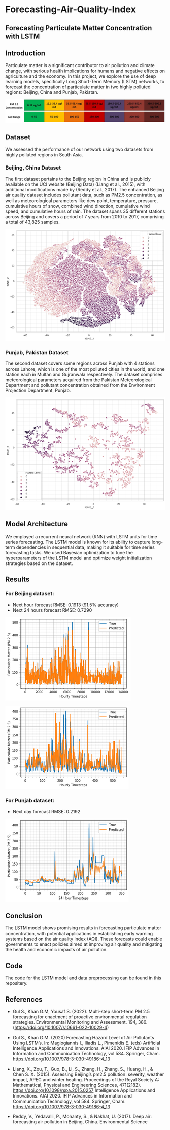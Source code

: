 # Forecasting-Air-Quality-Index
## Forecasting Particulate Matter Concentration with LSTM

## Introduction
Particulate matter is a significant contributor to air pollution and climate change, with serious health implications for humans and negative effects on agriculture and the economy. In this project, we explore the use of deep learning models, specifically Long Short-Term Memory (LSTM) networks, to forecast the concentration of particulate matter in two highly polluted regions: Beijing, China and Punjab, Pakistan.

![Air Pollution](images/AQI2.JPG "PM 2.5 & Air Quality Index (AQI) Scale, EPA USA")

## Dataset
We assessed the performance of our network using two datasets from highly polluted regions in South Asia. 

### Beijing, China Dataset
The first dataset pertains to the Beijing region in China and is publicly available on the UCI website (Beijing Data) (Liang et al., 2015), with additional modifications made by (Reddy et al., 2017). The enhanced Beijing air quality dataset includes pollutant data, such as PM2.5 concentration, as well as meteorological parameters like dew point, temperature, pressure, cumulative hours of snow, combined wind direction, cumulative wind speed, and cumulative hours of rain. The dataset spans 35 different stations across Beijing and covers a period of 7 years from 2010 to 2017, comprising a total of 43,825 samples.

![B Pollution](images/Beijing_data.png "t-SNE plot of the modified UCI Beijing air quality dataset")

### Punjab, Pakistan Dataset
The second dataset covers some regions across Punjab with 4 stations across Lahore, which is one of the most polluted cities in the world, and one station each in Multan and Gujranwala respectively. The dataset comprises meteorological parameters acquired from the Pakistan Meteorological Department and pollutant concentration obtained from the Environment Projection Department, Punjab.

![P Pollution](images/Panjab_data.png "t-SNE plot of the Panjab air quality dataset")

## Model Architecture
We employed a recurrent neural network (RNN) with LSTM units for time series forecasting. The LSTM model is known for its ability to capture long-term dependencies in sequential data, making it suitable for time series forecasting tasks. We used Bayesian optimization to tune the hyperparameters of the LSTM model and optimize weight initialization strategies based on the dataset.

## Results
### For Beijing dataset:
  - Next hour forecast RMSE: 0.1913 (91.5% accuracy)
  - Next 24 hours forecast RMSE: 0.7290
    
![R1 Pollution](images/forecast_Beijing.png "Actual Vs. Predicted PM 2.5 values of employed architecture on Hourly data of modified UCI Beijing air quality dataset")

![R2 Pollution](images/forecast_24Beijing.png "Actual Vs. Predicted PM 2.5 values of employed architecture on 24 hour data of modified UCI Beijing air quality dataset")
### For Punjab dataset:
  - Next day forecast RMSE: 0.2192
    
![R3 Pollution](images/forecast_Panjab.png "Actual Vs. Predicted PM 2.5 values of employed architecture on 24 hour data of Panjab air quality dataset")

## Conclusion
The LSTM model shows promising results in forecasting particulate matter concentration, with potential applications in establishing early warning systems based on the air quality index (AQI). These forecasts could enable governments to enact policies aimed at improving air quality and mitigating the health and economic impacts of air pollution.

## Code
The code for the LSTM model and data preprocessing can be found in this repositery.

## References
- Gul S., Khan G.M, Yousaf S. (2022). Multi-step short-term
PM 2.5 forecasting for enactment of proactive
environmental regulation strategies. Environmental Monitoring
and Assessment. 194, 386.(https://doi.org/10.1007/s10661-022-10029-4)

- Gul S., Khan G.M. (2020) Forecasting Hazard Level of Air Pollutants
Using LSTM’s. In: Maglogiannis I., Iliadis L., Pimenidis E. (eds) Artificial
Intelligence Applications and Innovations. AIAI 2020. IFIP Advances
in Information and Communication Technology, vol 584. Springer,
Cham. https://doi.org/10.1007/978-3-030-49186-4_13

- Liang, X., Zou, T., Guo, B., Li, S., Zhang, H., Zhang, S., Huang, H., & Chen S. X. (2015). Assessing Beijing’s pm2.5 pollution: severity, weather impact, APEC and winter heating. Proceedings of the Royal Society A: Mathematical, Physical and Engineering Sciences, 471(2182). https://doi.org/10.1098/rspa.2015.0257
Intelligence Applications and Innovations. AIAI 2020. IFIP Advances
in Information and Communication Technology, vol 584. Springer,
Cham. https://doi.org/10.1007/978-3-030-49186-4_13

- Reddy, V., Yedavalli, P., Mohanty, S., & Nakhat, U. (2017). Deep air: forecasting air pollution in Beijing, China. Environmental Science

